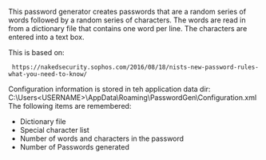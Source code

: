This password generator creates passwords that are a random series of words followed by a random series of characters.
The words are read in from a dictionary file that contains one word per line.
The characters are entered into a text box.

This is based on:

     https://nakedsecurity.sophos.com/2016/08/18/nists-new-password-rules-what-you-need-to-know/
 

Configuration information is stored in teh application data dir:  
  C:\Users\<USERNAME>\AppData\Roaming\PasswordGen\Configuration.xml
The following items are remembered:
- Dictionary file
- Special character list
- Number of words and characters in the password
- Number of Passwords generated
